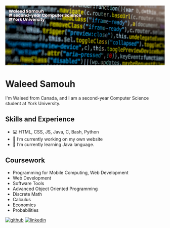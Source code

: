 ![Computer Science Student](https://github.com/samouh-waleed/WaleedSamouh/blob/main/final%20banner.png)

# Waleed Samouh

I'm Waleed from Canada, and I am a second-year Computer Science student at York University. 

## Skills and Experience
- 💻 HTML, CSS, JS, Java, C, Bash, Python
- 🔭 I’m currently working on my own website 
- 🌱 I’m currently learning Java language. 
## Coursework
- Programming for Mobile Computing, Web Development
- Web Development
- Software Tools
- Advanced Object Oriented Programming
- Discrete Math
- Calculus
- Economics
- Probabilities

[<img src='https://cdn.jsdelivr.net/npm/simple-icons@3.0.1/icons/github.svg' alt='github' height='40'>](https://github.com/samouh-waleed)  [<img src='https://cdn.jsdelivr.net/npm/simple-icons@3.0.1/icons/linkedin.svg' alt='linkedin' height='40'>](https://www.linkedin.com/in/waleed-samouh/)  

